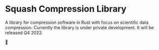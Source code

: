 # Squash Compression Library

A library for compression software in Rust with focus on scientific data compression. 
Currently the library is under private development. It will be released Q4 2022.

🤿